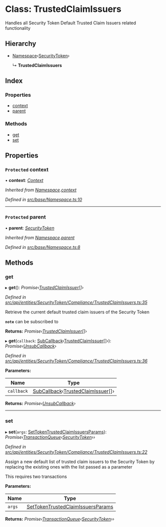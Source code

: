 # Class: TrustedClaimIssuers

Handles all Security Token Default Trusted Claim Issuers related functionality

## Hierarchy

* [Namespace](base.namespace.md)‹[SecurityToken](api_entities_securitytoken.securitytoken.md)›

  ↳ **TrustedClaimIssuers**

## Index

### Properties

* [context](api_entities_securitytoken_compliance.trustedclaimissuers.md#protected-context)
* [parent](api_entities_securitytoken_compliance.trustedclaimissuers.md#protected-parent)

### Methods

* [get](api_entities_securitytoken_compliance.trustedclaimissuers.md#get)
* [set](api_entities_securitytoken_compliance.trustedclaimissuers.md#set)

## Properties

### `Protected` context

• **context**: *[Context](context.context-1.md)*

*Inherited from [Namespace](base.namespace.md).[context](base.namespace.md#protected-context)*

*Defined in [src/base/Namespace.ts:10](https://github.com/PolymathNetwork/polymesh-sdk/blob/6d34df1/src/base/Namespace.ts#L10)*

___

### `Protected` parent

• **parent**: *[SecurityToken](api_entities_securitytoken.securitytoken.md)*

*Inherited from [Namespace](base.namespace.md).[parent](base.namespace.md#protected-parent)*

*Defined in [src/base/Namespace.ts:8](https://github.com/PolymathNetwork/polymesh-sdk/blob/6d34df1/src/base/Namespace.ts#L8)*

## Methods

###  get

▸ **get**(): *Promise‹[TrustedClaimIssuer](api_entities.trustedclaimissuer.md)[]›*

*Defined in [src/api/entities/SecurityToken/Compliance/TrustedClaimIssuers.ts:35](https://github.com/PolymathNetwork/polymesh-sdk/blob/6d34df1/src/api/entities/SecurityToken/Compliance/TrustedClaimIssuers.ts#L35)*

Retrieve the current default trusted claim issuers of the Security Token

**`note`** can be subscribed to

**Returns:** *Promise‹[TrustedClaimIssuer](api_entities.trustedclaimissuer.md)[]›*

▸ **get**(`callback`: [SubCallback](../modules/types.md#subcallback)‹[TrustedClaimIssuer](api_entities.trustedclaimissuer.md)[]›): *Promise‹[UnsubCallback](../modules/types.md#unsubcallback)›*

*Defined in [src/api/entities/SecurityToken/Compliance/TrustedClaimIssuers.ts:36](https://github.com/PolymathNetwork/polymesh-sdk/blob/6d34df1/src/api/entities/SecurityToken/Compliance/TrustedClaimIssuers.ts#L36)*

**Parameters:**

Name | Type |
------ | ------ |
`callback` | [SubCallback](../modules/types.md#subcallback)‹[TrustedClaimIssuer](api_entities.trustedclaimissuer.md)[]› |

**Returns:** *Promise‹[UnsubCallback](../modules/types.md#unsubcallback)›*

___

###  set

▸ **set**(`args`: [SetTokenTrustedClaimIssuersParams](../interfaces/api_procedures.settokentrustedclaimissuersparams.md)): *Promise‹[TransactionQueue](base.transactionqueue.md)‹[SecurityToken](api_entities_securitytoken.securitytoken.md)››*

*Defined in [src/api/entities/SecurityToken/Compliance/TrustedClaimIssuers.ts:22](https://github.com/PolymathNetwork/polymesh-sdk/blob/6d34df1/src/api/entities/SecurityToken/Compliance/TrustedClaimIssuers.ts#L22)*

Assign a new default list of trusted claim issuers to the Security Token by replacing the existing ones with the list passed as a parameter

This requires two transactions

**Parameters:**

Name | Type |
------ | ------ |
`args` | [SetTokenTrustedClaimIssuersParams](../interfaces/api_procedures.settokentrustedclaimissuersparams.md) |

**Returns:** *Promise‹[TransactionQueue](base.transactionqueue.md)‹[SecurityToken](api_entities_securitytoken.securitytoken.md)››*
